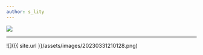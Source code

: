 ```yaml
---
author: s_lity
---
```



![](/Store/assets/images/20230331210128.png)

---
![]({{ site.url }}/assets/images/20230331210128.png)